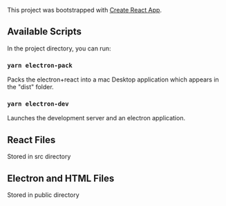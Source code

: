 This project was bootstrapped with [Create React App](https://github.com/facebook/create-react-app).

## Available Scripts

In the project directory, you can run:

### `yarn electron-pack`

Packs the electron+react into a mac Desktop application which appears in the "dist" folder.

### `yarn electron-dev`

Launches the development server and an electron application.

## React Files

Stored in src directory
 
 ## Electron and HTML Files
 
Stored in public directory
